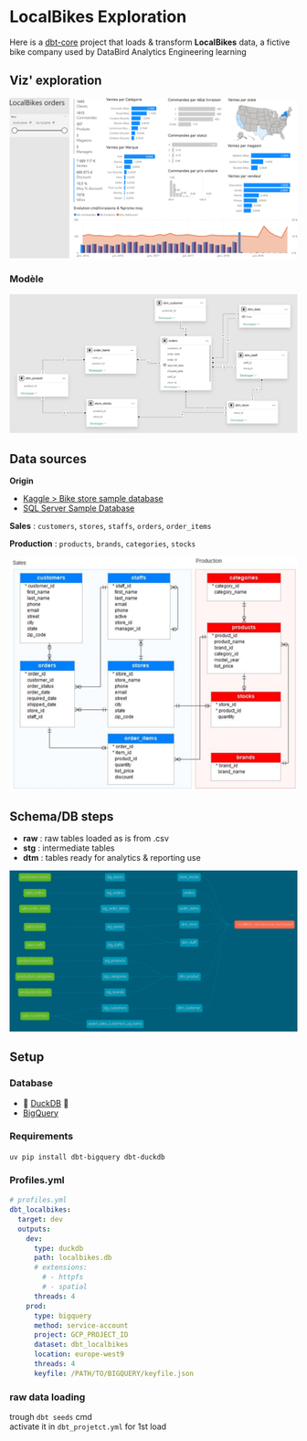 
# LocalBikes Exploration

Here is a [dbt-core](https://github.com/dbt-labs/dbt-core) project that loads & transform **LocalBikes** data, a fictive bike company used by DataBird Analytics Engineering learning

## Viz' exploration

![viz_exploration](./viz_exploration.png)

### Modèle

![viz_model](./viz_model.png)

## Data sources

**Origin**
- [Kaggle > Bike store sample database](https://www.kaggle.com/datasets/dillonmyrick/bike-store-sample-database/data)
- [SQL Server Sample Database](https://www.sqlservertutorial.net/getting-started/sql-server-sample-database/)

**Sales** : `customers`, `stores`, `staffs`, `orders`, `order_items`

**Production** : `products`, `brands`, `categories`, `stocks`

![MLD](./localbikes_MLD.png)

## Schema/DB steps

- **raw** : raw tables loaded as is from .csv
- **stg** : intermediate tables
- **dtm** : tables ready for analytics & reporting use

![dbt lineage](./dbt_lineage.png)

## Setup

### Database

- 🦆 [DuckDB](https://duckdb.org/) 🚀
- [BigQuery](https://console.cloud.google.com/bigquery)

### Requirements

`uv pip install dbt-bigquery dbt-duckdb`

### Profiles.yml

```yml
# profiles.yml
dbt_localbikes:
  target: dev
  outputs:
    dev:
      type: duckdb
      path: localbikes.db
      # extensions:
        # - httpfs
        # - spatial
      threads: 4
    prod:
      type: bigquery
      method: service-account
      project: GCP_PROJECT_ID
      dataset: dbt_localbikes
      location: europe-west9
      threads: 4
      keyfile: /PATH/TO/BIGQUERY/keyfile.json
```

### raw data loading

trough `dbt seeds` cmd \
activate it in `dbt_projetct.yml` for 1st load
